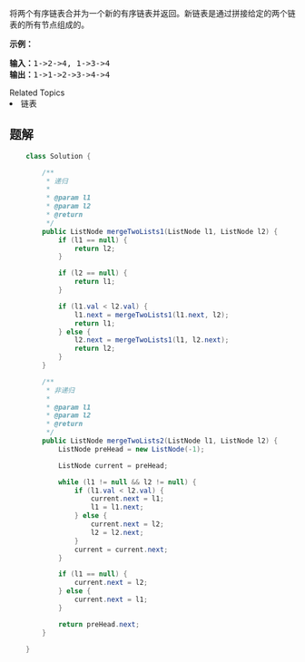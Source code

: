 <p>将两个有序链表合并为一个新的有序链表并返回。新链表是通过拼接给定的两个链表的所有节点组成的。&nbsp;</p>

<p><strong>示例：</strong></p>

<pre><strong>输入：</strong>1-&gt;2-&gt;4, 1-&gt;3-&gt;4
<strong>输出：</strong>1-&gt;1-&gt;2-&gt;3-&gt;4-&gt;4
</pre>
<div><div>Related Topics</div><div><li>链表</li></div></div>

## 题解

```java
    class Solution {

        /**
         * 递归
         *
         * @param l1
         * @param l2
         * @return
         */
        public ListNode mergeTwoLists1(ListNode l1, ListNode l2) {
            if (l1 == null) {
                return l2;
            }

            if (l2 == null) {
                return l1;
            }

            if (l1.val < l2.val) {
                l1.next = mergeTwoLists1(l1.next, l2);
                return l1;
            } else {
                l2.next = mergeTwoLists1(l1, l2.next);
                return l2;
            }
        }

        /**
         * 非递归
         *
         * @param l1
         * @param l2
         * @return
         */
        public ListNode mergeTwoLists2(ListNode l1, ListNode l2) {
            ListNode preHead = new ListNode(-1);

            ListNode current = preHead;

            while (l1 != null && l2 != null) {
                if (l1.val < l2.val) {
                    current.next = l1;
                    l1 = l1.next;
                } else {
                    current.next = l2;
                    l2 = l2.next;
                }
                current = current.next;
            }

            if (l1 == null) {
                current.next = l2;
            } else {
                current.next = l1;
            }

            return preHead.next;
        }

    }
```